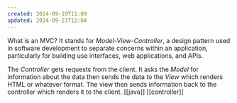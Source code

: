 ```yaml
---
created: 2024-09-19T11:09
updated: 2024-09-23T12:04
---
```

What is an MVC? It stands for *Model-View-Controller*, a design pattern used in software development to separate concerns within an application, particularly for building use interfaces, web applications, and APIs. 

The *Controller* gets requests from the client. It asks the *Model* for information about the data then sends the data to the *View* which renders HTML or whatever format. The view then sends information back to the controller which renders it to the client. 
[[java]] [[controller]]